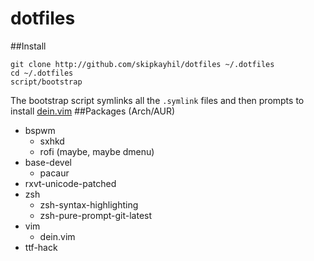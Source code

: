 # dotfiles
##Install
```
git clone http://github.com/skipkayhil/dotfiles ~/.dotfiles
cd ~/.dotfiles
script/bootstrap
```
The bootstrap script symlinks all the `.symlink` files and then prompts to install [dein.vim](http://github.com/Shougo/dein.vim)
##Packages (Arch/AUR)
- bspwm
  - sxhkd
  - rofi (maybe, maybe dmenu)
- base-devel
  - pacaur
- rxvt-unicode-patched 
- zsh
  - zsh-syntax-highlighting
  - zsh-pure-prompt-git-latest
- vim
  - dein.vim
- ttf-hack
